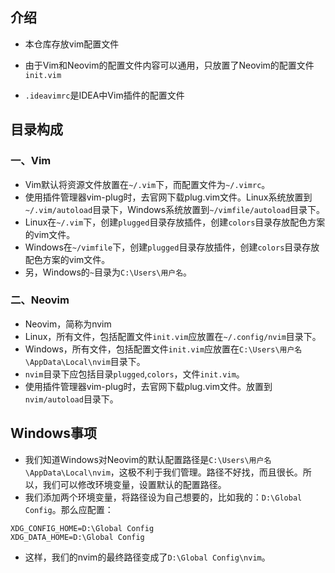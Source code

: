 ## 介绍

- 本仓库存放vim配置文件

- 由于Vim和Neovim的配置文件内容可以通用，只放置了Neovim的配置文件``init.vim``

- ``.ideavimrc``是IDEA中Vim插件的配置文件

  

## 目录构成

### 一、Vim

- Vim默认将资源文件放置在``~/.vim``下，而配置文件为``~/.vimrc``。
- 使用插件管理器vim-plug时，去官网下载plug.vim文件。Linux系统放置到``~/.vim/autoload``目录下，Windows系统放置到``~/vimfile/autoload``目录下。
- Linux在``~/.vim``下，创建``plugged``目录存放插件，创建``colors``目录存放配色方案的vim文件。
- Windows在``~/vimfile``下，创建``plugged``目录存放插件，创建``colors``目录存放配色方案的vim文件。
- 另，Windows的``~``目录为``C:\Users\用户名``。



### 二、Neovim

- Neovim，简称为nvim
- Linux，所有文件，包括配置文件``init.vim``应放置在``~/.config/nvim``目录下。
- Windows，所有文件，包括配置文件``init.vim``应放置在``C:\Users\用户名\AppData\Local\nvim``目录下。
- ``nvim``目录下应包括目录``plugged``,``colors``，文件``init.vim``。
- 使用插件管理器vim-plug时，去官网下载plug.vim文件。放置到``nvim/autoload``目录下。



## Windows事项

- 我们知道Windows对Neovim的默认配置路径是``C:\Users\用户名\AppData\Local\nvim``，这极不利于我们管理。路径不好找，而且很长。所以，我们可以修改环境变量，设置默认的配置路径。
- 我们添加两个环境变量，将路径设为自己想要的，比如我的：``D:\Global Config``。那么应配置：

```she
XDG_CONFIG_HOME=D:\Global Config
XDG_DATA_HOME=D:\Global Config
```
- 这样，我们的nvim的最终路径变成了``D:\Global Config\nvim``。
